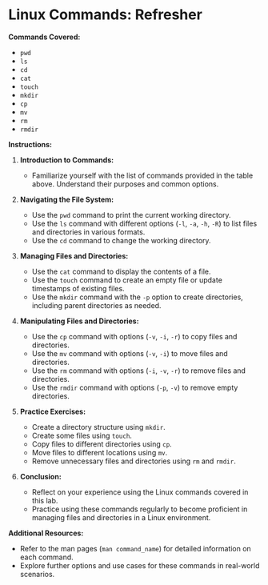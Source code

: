 # Linux Commands: Refresher

**Commands Covered:**

- `pwd`
- `ls`
- `cd`
- `cat`
- `touch`
- `mkdir`
- `cp`
- `mv`
- `rm`
- `rmdir`

**Instructions:**

1. **Introduction to Commands:**
   - Familiarize yourself with the list of commands provided in the table above. Understand their purposes and common options.

2. **Navigating the File System:**
   - Use the `pwd` command to print the current working directory.
   - Use the `ls` command with different options (`-l`, `-a`, `-h`, `-R`) to list files and directories in various formats.
   - Use the `cd` command to change the working directory.

3. **Managing Files and Directories:**
   - Use the `cat` command to display the contents of a file.
   - Use the `touch` command to create an empty file or update timestamps of existing files.
   - Use the `mkdir` command with the `-p` option to create directories, including parent directories as needed.

4. **Manipulating Files and Directories:**
   - Use the `cp` command with options (`-v`, `-i`, `-r`) to copy files and directories.
   - Use the `mv` command with options (`-v`, `-i`) to move files and directories.
   - Use the `rm` command with options (`-i`, `-v`, `-r`) to remove files and directories.
   - Use the `rmdir` command with options (`-p`, `-v`) to remove empty directories.

5. **Practice Exercises:**
   - Create a directory structure using `mkdir`.
   - Create some files using `touch`.
   - Copy files to different directories using `cp`.
   - Move files to different locations using `mv`.
   - Remove unnecessary files and directories using `rm` and `rmdir`.

6. **Conclusion:**
   - Reflect on your experience using the Linux commands covered in this lab.
   - Practice using these commands regularly to become proficient in managing files and directories in a Linux environment.

**Additional Resources:**
- Refer to the man pages (`man command_name`) for detailed information on each command.
- Explore further options and use cases for these commands in real-world scenarios.

